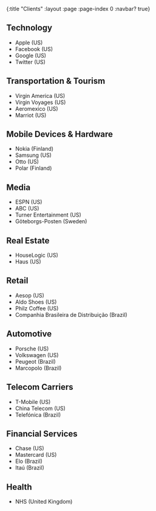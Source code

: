 {:title "Clients"
 :layout :page
 :page-index 0
 :navbar? true}

## Technology

* Apple (US)
* Facebook (US)
* Google (US)
* Twitter (US)

## Transportation & Tourism

* Virgin America (US)
* Virgin Voyages (US)
* Aeromexico (US)
* Marriot (US)

## Mobile Devices & Hardware

* Nokia (Finland)
* Samsung (US)
* Otto (US)
* Polar (Finland)

## Media

* ESPN (US)
* ABC (US)
* Turner Entertainment (US)
* Göteborgs-Posten (Sweden)

## Real Estate

* HouseLogic (US)
* Haus (US)

## Retail

* Aesop (US)
* Aldo Shoes (US)
* Philz Coffee (US)
* Companhia Brasileira de Distribuição (Brazil)

## Automotive

* Porsche (US)
* Volkswagen (US)
* Peugeot (Brazil)
* Marcopolo (Brazil)

## Telecom Carriers

* T-Mobile (US)
* China Telecom (US)
* Telefónica (Brazil)

## Financial Services

* Chase (US)
* Mastercard (US)
* Elo (Brazil)
* Itaú (Brazil)

## Health

* NHS (United Kingdom)
